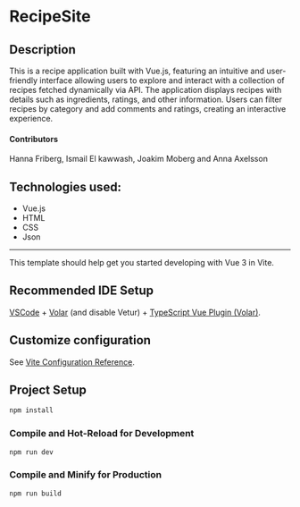 # RecipeSite

## Description

This is a recipe application built with Vue.js, featuring an intuitive and user-friendly interface allowing users to explore and interact with a collection of recipes fetched dynamically via API. The application displays recipes with details such as ingredients, ratings, and other information. Users can filter recipes by category and add comments and ratings, creating an interactive experience.

#### Contributors

Hanna Friberg, Ismail El kawwash, Joakim Moberg and Anna Axelsson

## Technologies used:

- Vue.js
- HTML
- CSS
- Json

---

This template should help get you started developing with Vue 3 in Vite.

## Recommended IDE Setup

[VSCode](https://code.visualstudio.com/) + [Volar](https://marketplace.visualstudio.com/items?itemName=Vue.volar) (and disable Vetur) + [TypeScript Vue Plugin (Volar)](https://marketplace.visualstudio.com/items?itemName=Vue.vscode-typescript-vue-plugin).

## Customize configuration

See [Vite Configuration Reference](https://vitejs.dev/config/).

## Project Setup

```sh
npm install
```

### Compile and Hot-Reload for Development

```sh
npm run dev
```

### Compile and Minify for Production

```sh
npm run build
```
